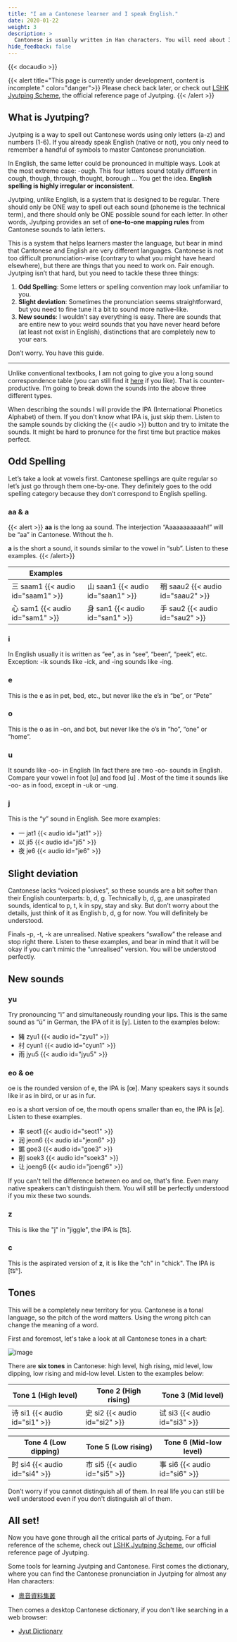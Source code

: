 ```yaml
---
title: "I am a Cantonese learner and I speak English."
date: 2020-01-22
weight: 3
description: >
  Cantonese is usually written in Han characters. You will need about 3000 characters to be functional in Cantonese. Sounds like a lot? Yes, that is a lot. That’s why we need a phonetic system while you catch up with the characters.
hide_feedback: false
---
```


{{< docaudio >}}

{{< alert title="This page is currently under development, content is incomplete." color="danger">}}
Please check back later, or check out [LSHK Jyutping Scheme](/en/jyutping), the official reference page of Jyutping.
{{< /alert >}}

## What is Jyutping?

Jyutping is a way to spell out Cantonese words using only letters (a-z) and numbers (1-6). If you already speak English (native or not), you only need to remember a handful of symbols to master Cantonese pronunciation.

In English, the same letter could be pronounced in multiple ways. Look at the most extreme case: -ough. This four letters sound totally different in cough, though, through, thought, borough … You get the idea. **English spelling is highly irregular or inconsistent**.

Jyutping, unlike English, is a system that is designed to be regular. There should only be ONE way to spell out each sound (phoneme is the technical term), and there should only be ONE possible sound for each letter. In other words, Jyutping provides an set of **one-to-one mapping rules** from Cantonese sounds to latin letters.

This is a system that helps learners master the language, but bear in mind that Cantonese and English are very different languages. Cantonese is not too difficult pronunciation-wise (contrary to what you might have heard elsewhere), but there are things that you need to work on. Fair enough. Jyutping isn’t that hard, but you need to tackle these three things:

1. **Odd Spelling**: Some letters or spelling convention may look unfamiliar to you.
2. **Slight deviation**: Sometimes the pronunciation seems straightforward, but you need to fine tune it a bit to sound more native-like.
3. **New sounds**: I wouldn’t say everything is easy. There are sounds that are entire new to you: weird sounds that you have never heard before (at least not exist in English), distinctions that are completely new to your ears.

Don’t worry. You have this guide.

---

Unlike conventional textbooks, I am not going to give you a long sound correspondence table (you can still find it [here](/en/jyutping) if you like). That is counter-productive. I’m going to break down the sounds into the above three different types.

When describing the sounds I will provide the IPA (International Phonetics Alphabet) of them. If you don't know what IPA is, just skip them. Listen to the sample sounds by clicking the {{< audio >}} button and try to imitate the sounds. It might be hard to pronunce for the first time but practice makes perfect.

## Odd Spelling

Let’s take a look at vowels first. Cantonese spellings are quite regular so let’s just go through them one-by-one. They definitely goes to the odd spelling category because they don’t correspond to English spelling.

### aa & a

{{< alert >}}
**aa** is the long aa sound. The interjection “Aaaaaaaaaaah!” will be “aa” in Cantonese. Without the h.

**a** is the short a sound, it sounds similar to the vowel in “sub”. Listen to these examples.
{{< /alert>}}

| Examples                          |                                   |                                   |
| --------------------------------- | --------------------------------- | --------------------------------- |
| 三 saam1 {{< audio id="saam1" >}} | 山 saan1 {{< audio id="saan1" >}} | 稍 saau2 {{< audio id="saau2" >}} |
| 心 sam1 {{< audio id="sam1" >}}   | 身 san1 {{< audio id="san1" >}}   | 手 sau2 {{< audio id="sau2" >}}   |

### i

In English usually it is written as “ee”, as in “see”, “been”, “peek”, etc. Exception: -ik sounds like -ick, and -ing sounds like -ing.

### e

This is the e as in pet, bed, etc., but never like the e’s in “be”, or “Pete”

### o

This is the o as in -on, and bot, but never like the o’s in “ho”, “one” or “home”.

### u

It sounds like -oo- in English (In fact there are two -oo- sounds in English. Compare your vowel in foot [ʊ] and food [u] . Most of the time it sounds like -oo- as in food, except in -uk or -ung.

### j

This is the “y” sound in English. See more examples:

- 一 jat1 {{< audio id="jat1" >}}
- 以 ji5 {{< audio id="ji5" >}}
- 夜 je6 {{< audio id="je6" >}}

## Slight deviation

Cantonese lacks “voiced plosives”, so these sounds are a bit softer than their English counterparts: b, d, g. Technically b, d, g, are unaspirated sounds, identical to p, t, k in spy, stay and sky. But don’t worry about the details, just think of it as English b, d, g for now. You will definitely be understood.

Finals -p, -t, -k are unrealised. Native speakers “swallow” the release and stop right there. Listen to these examples, and bear in mind that it will be okay if you can’t mimic the “unrealised” version. You will be understood perfectly.

## New sounds

### yu

Try pronouncing “i” and simultaneously rounding your lips. This is the same sound as “ü” in German, the IPA of it is [y]. Listen to the examples below:

- 豬 zyu1 {{< audio id="zyu1" >}}
- 村 cyun1 {{< audio id="cyun1" >}}
- 雨 jyu5 {{< audio id="jyu5" >}}

### eo & oe

oe is the rounded version of e, the IPA is [œ]. Many speakers says it sounds like ir as in bird, or ur as in fur.

eo is a short version of oe, the mouth opens smaller than eo, the IPA is [ø]. Listen to these examples.

- 率 seot1 {{< audio id="seot1" >}}
- 润 jeon6 {{< audio id="jeon6" >}}
- 鋸 goe3 {{< audio id="goe3" >}}
- 削 soek3 {{< audio id="soek3" >}}
- 让 joeng6 {{< audio id="joeng6" >}}

If you can't tell the difference between eo and oe, that's fine. Even many native speakers can't distinguish them. You will still be perfectly understood if you mix these two sounds.

### z

This is like the "j" in "jiggle", the IPA is [t͡s].

### c

This is the aspirated version of **z**, it is like the "ch" in "chick". The IPA is [t͡sʰ].

## Tones

This will be a completely new territory for you. Cantonese is a tonal language, so the pitch of the word matters. Using the wrong pitch can change the meaning of a word.

First and foremost, let's take a look at all Cantonese tones in a chart:

![image](/img/yue.png)

There are **six tones** in Cantonese: high level, high rising, mid level, low dipping, low rising and mid-low level. Listen to the examples below:

| Tone 1 (High level)           | Tone 2 (High rising)          | Tone 3 (Mid level)            |
| ----------------------------- | ----------------------------- | ----------------------------- |
| 诗 si1 {{< audio id="si1" >}} | 史 si2 {{< audio id="si2" >}} | 试 si3 {{< audio id="si3" >}} |

| Tone 4 (Low dipping)          | Tone 5 (Low rising)           | Tone 6 (Mid-low level)        |
| ----------------------------- | ----------------------------- | ----------------------------- |
| 时 si4 {{< audio id="si4" >}} | 市 si5 {{< audio id="si5" >}} | 事 si6 {{< audio id="si6" >}} |

Don’t worry if you cannot distinguish all of them. In real life you can still be well understood even if you don't distinguish all of them.

## All set!

Now you have gone through all the critical parts of Jyutping. For a full reference of the scheme, check out [LSHK Jyutping Scheme](/en/jyutping), our official reference page of Jyutping.

Some tools for learning Jyutping and Cantonese. First comes the dictionary, where you can find the Cantonese pronunciation in Jyutping for almost any Han characters:

- [粵音資料集叢](https://jyut.net/)

Then comes a desktop Cantonese dictionary, if you don't like searching in a web browser:

- [Jyut Dictionary](https://github.com/aaronhktan/jyut-dict)